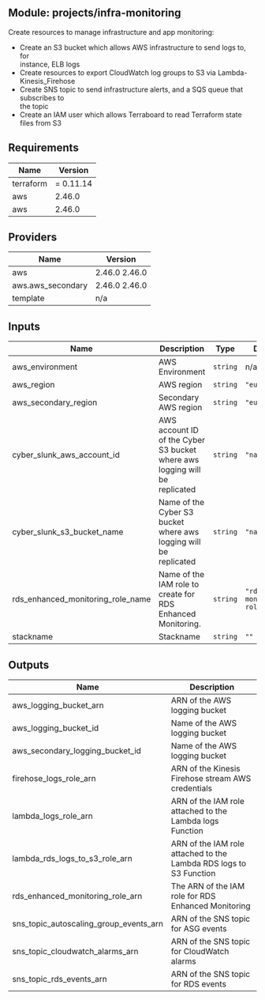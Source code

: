 ## Module: projects/infra-monitoring

Create resources to manage infrastructure and app monitoring:
  - Create an S3 bucket which allows AWS infrastructure to send logs to, for  
    instance, ELB logs
  - Create resources to export CloudWatch log groups to S3 via Lambda-Kinesis\_Firehose
  - Create SNS topic to send infrastructure alerts, and a SQS queue that subscribes to  
    the topic
  - Create an IAM user which allows Terraboard to read Terraform state files from S3

## Requirements

| Name | Version |
|------|---------|
| terraform | = 0.11.14 |
| aws | 2.46.0 |
| aws | 2.46.0 |

## Providers

| Name | Version |
|------|---------|
| aws | 2.46.0 2.46.0 |
| aws.aws\_secondary | 2.46.0 2.46.0 |
| template | n/a |

## Inputs

| Name | Description | Type | Default | Required |
|------|-------------|------|---------|:--------:|
| aws\_environment | AWS Environment | `string` | n/a | yes |
| aws\_region | AWS region | `string` | `"eu-west-1"` | no |
| aws\_secondary\_region | Secondary AWS region | `string` | `"eu-west-2"` | no |
| cyber\_slunk\_aws\_account\_id | AWS account ID of the Cyber S3 bucket where aws logging will be replicated | `string` | `"na"` | no |
| cyber\_slunk\_s3\_bucket\_name | Name of the Cyber S3 bucket where aws logging will be replicated | `string` | `"na"` | no |
| rds\_enhanced\_monitoring\_role\_name | Name of the IAM role to create for RDS Enhanced Monitoring. | `string` | `"rds-monitoring-role"` | no |
| stackname | Stackname | `string` | `""` | no |

## Outputs

| Name | Description |
|------|-------------|
| aws\_logging\_bucket\_arn | ARN of the AWS logging bucket |
| aws\_logging\_bucket\_id | Name of the AWS logging bucket |
| aws\_secondary\_logging\_bucket\_id | Name of the AWS logging bucket |
| firehose\_logs\_role\_arn | ARN of the Kinesis Firehose stream AWS credentials |
| lambda\_logs\_role\_arn | ARN of the IAM role attached to the Lambda logs Function |
| lambda\_rds\_logs\_to\_s3\_role\_arn | ARN of the IAM role attached to the Lambda RDS logs to S3 Function |
| rds\_enhanced\_monitoring\_role\_arn | The ARN of the IAM role for RDS Enhanced Monitoring |
| sns\_topic\_autoscaling\_group\_events\_arn | ARN of the SNS topic for ASG events |
| sns\_topic\_cloudwatch\_alarms\_arn | ARN of the SNS topic for CloudWatch alarms |
| sns\_topic\_rds\_events\_arn | ARN of the SNS topic for RDS events |

